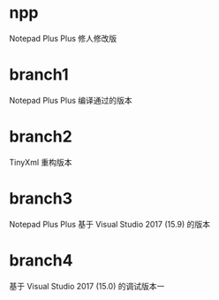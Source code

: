 # npp
Notepad Plus Plus 修人修改版

# branch1
Notepad Plus Plus 编译通过的版本

# branch2
TinyXml 重构版本

# branch3
Notepad Plus Plus 基于 Visual Studio 2017 (15.9) 的版本

# branch4
基于 Visual Studio 2017 (15.0) 的调试版本一

